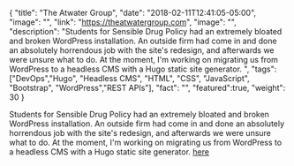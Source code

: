 {
  "title": "The Atwater Group",
  "date": "2018-02-11T12:41:05-05:00",
  "image": "",
  "link": "https://theatwatergroup.com",
  "image": "",
  "description": "Students for Sensible Drug Policy had an extremely bloated and broken WordPress installation. An outside firm had come in and done an absolutely horrendous job with the site's redesign, and afterwards we were unsure what to do. At the moment, I'm working on migrating us from WordPress to a headless CMS with a Hugo static site generator. ",
  "tags": ["DevOps","Hugo", "Headless CMS", "HTML", "CSS", "JavaScript", "Bootstrap", "WordPress","REST APIs"],
  "fact": "",
  "featured":true,
  "weight": 30
}

Students for Sensible Drug Policy had an extremely bloated and broken WordPress installation. An outside firm had come in and done an absolutely horrendous job with the site's redesign, and afterwards we were unsure what to do. At the moment, I'm working on migrating us from WordPress to a headless CMS with a Hugo static site generator. [here](https://github.com/ogdenstudios/website-rebuild)
